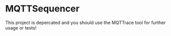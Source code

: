 # MQTTSequencer
This project is depercated and you should use the MQTTrace tool for further usage or tests!
